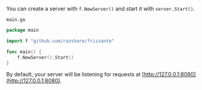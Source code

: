 You can create a server with `f.NewServer()` and start it with `server.Start()`.

`main.go`
```go
package main

import f "github.com/razshare/frizzante"

func main() {
	f.NewServer().Start()
}
```

By default, your server will be listening for requests at [http://127.0.0.1:8080](http://127.0.0.1:8080).